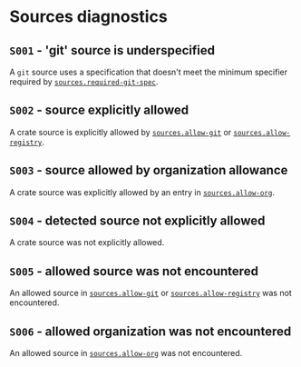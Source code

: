 # Sources diagnostics

## `S001` - 'git' source is underspecified

A `git` source uses a specification that doesn't meet the minimum specifier
required by [`sources.required-git-spec`](cfg.md#the-required-git-spec-optional).

## `S002` - source explicitly allowed

A crate source is explicitly allowed by [`sources.allow-git`](cfg.md#the-allow-git-field-optional) or [`sources.allow-registry`](cfg.md#the-allow-registry-field-optional).

## `S003` - source allowed by organization allowance

A crate source was explicitly allowed by an entry in [`sources.allow-org`](cfg.md#the-allow-org-field-optional).

## `S004` - detected source not explicitly allowed

A crate source was not explicitly allowed.

## `S005` - allowed source was not encountered

An allowed source in [`sources.allow-git`](cfg.md#the-allow-git-field-optional)
or [`sources.allow-registry`](cfg.md#the-allow-registry-field-optional) was not
encountered.

## `S006` - allowed organization  was not encountered

An allowed source in [`sources.allow-org`](cfg.md#the-allow-org-field-optional)
was not encountered.
